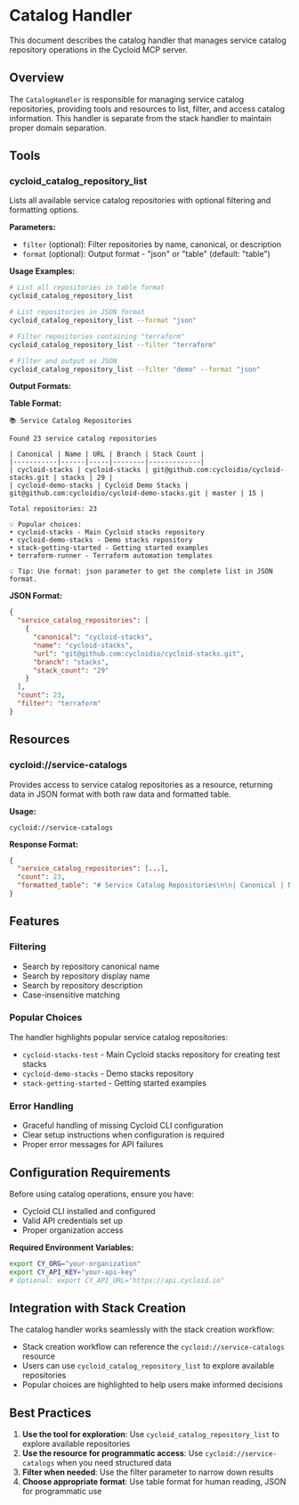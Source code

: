 # Catalog Handler

This document describes the catalog handler that manages service catalog repository operations in the Cycloid MCP server.

## Overview

The `CatalogHandler` is responsible for managing service catalog repositories, providing tools and resources to list, filter, and access catalog information. This handler is separate from the stack handler to maintain proper domain separation.

## Tools

### cycloid_catalog_repository_list

Lists all available service catalog repositories with optional filtering and formatting options.

**Parameters:**
- `filter` (optional): Filter repositories by name, canonical, or description
- `format` (optional): Output format - "json" or "table" (default: "table")

**Usage Examples:**

```bash
# List all repositories in table format
cycloid_catalog_repository_list

# List repositories in JSON format
cycloid_catalog_repository_list --format "json"

# Filter repositories containing "terraform"
cycloid_catalog_repository_list --filter "terraform"

# Filter and output as JSON
cycloid_catalog_repository_list --filter "demo" --format "json"
```

**Output Formats:**

**Table Format:**
```
📚 Service Catalog Repositories

Found 23 service catalog repositories

| Canonical | Name | URL | Branch | Stack Count |
|-----------|------|-----|--------|-------------|
| cycloid-stacks | cycloid-stacks | git@github.com:cycloidio/cycloid-stacks.git | stacks | 29 |
| cycloid-demo-stacks | Cycloid Demo Stacks | git@github.com:cycloidio/cycloid-demo-stacks.git | master | 15 |

Total repositories: 23

💡 Popular choices:
• cycloid-stacks - Main Cycloid stacks repository
• cycloid-demo-stacks - Demo stacks repository
• stack-getting-started - Getting started examples
• terraform-runner - Terraform automation templates

💡 Tip: Use format: json parameter to get the complete list in JSON format.
```

**JSON Format:**
```json
{
  "service_catalog_repositories": [
    {
      "canonical": "cycloid-stacks",
      "name": "cycloid-stacks",
      "url": "git@github.com:cycloidio/cycloid-stacks.git",
      "branch": "stacks",
      "stack_count": "29"
    }
  ],
  "count": 23,
  "filter": "terraform"
}
```

## Resources

### cycloid://service-catalogs

Provides access to service catalog repositories as a resource, returning data in JSON format with both raw data and formatted table.

**Usage:**
```
cycloid://service-catalogs
```

**Response Format:**
```json
{
  "service_catalog_repositories": [...],
  "count": 23,
  "formatted_table": "# Service Catalog Repositories\n\n| Canonical | Name | URL | Branch | Stack Count |\n..."
}
```

## Features

### Filtering
- Search by repository canonical name
- Search by repository display name
- Search by repository description
- Case-insensitive matching

### Popular Choices
The handler highlights popular service catalog repositories:
- `cycloid-stacks-test` - Main Cycloid stacks repository for creating test stacks
- `cycloid-demo-stacks` - Demo stacks repository
- `stack-getting-started` - Getting started examples

### Error Handling
- Graceful handling of missing Cycloid CLI configuration
- Clear setup instructions when configuration is required
- Proper error messages for API failures

## Configuration Requirements

Before using catalog operations, ensure you have:
- Cycloid CLI installed and configured
- Valid API credentials set up
- Proper organization access

**Required Environment Variables:**
```bash
export CY_ORG="your-organization"
export CY_API_KEY="your-api-key"
# Optional: export CY_API_URL="https://api.cycloid.io"
```

## Integration with Stack Creation

The catalog handler works seamlessly with the stack creation workflow:
- Stack creation workflow can reference the `cycloid://service-catalogs` resource
- Users can use `cycloid_catalog_repository_list` to explore available repositories
- Popular choices are highlighted to help users make informed decisions

## Best Practices

1. **Use the tool for exploration**: Use `cycloid_catalog_repository_list` to explore available repositories
2. **Use the resource for programmatic access**: Use `cycloid://service-catalogs` when you need structured data
3. **Filter when needed**: Use the filter parameter to narrow down results
4. **Choose appropriate format**: Use table format for human reading, JSON for programmatic use 